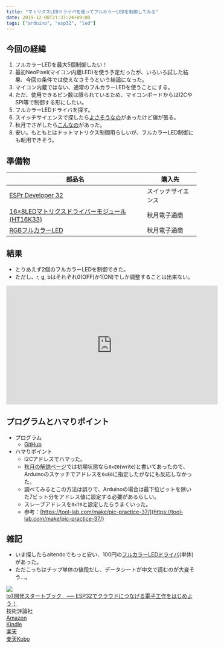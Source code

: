 ```yaml
---
title: "マトリクスLEDドライバを使ってフルカラーLEDを制御してみる"
date: 2019-12-08T21:37:24+09:00
tags: ["arduino", "esp32", "led"]
---
```


## 今回の経緯
1. フルカラーLEDを最大5個制御したい！
2. 最初NeoPixel(マイコン内蔵LED)を使う予定だったが、いろいろ試した結果、今回の条件では使えなさそうという結論になった。
3. マイコン内蔵ではない、通常のフルカラーLEDを使うことにする。
4. ただ、使用できるピン数は限られているため、マイコンボードからはI2CやSPI等で制御する形にしたい。
5. フルカラーLEDドライバを探す。
6. スイッチサイエンスで探したら[よさそうなの](https://www.switch-science.com/catalog/2677/)があったけど値が張る。
7. 秋月でさがしたら[こんなの](http://akizukidenshi.com/catalog/g/gM-11246/)があった。
8. 安い。もともとはドットマトリクス制御用らしいが、フルカラーLED制御にも転用できそう。

## 準備物
|部品名|購入先|
|-|-|
|[ESPr Developer 32](https://www.switch-science.com/catalog/3210/)|スイッチサイエンス|
|[16×8LEDマトリクスドライバーモジュール(HT16K33)](http://akizukidenshi.com/catalog/g/gM-11246/)|秋月電子通商|
|[RGBフルカラーLED](http://akizukidenshi.com/catalog/g/gI-02476/)|秋月電子通商|

## 結果
- とりあえず2個のフルカラーLEDを制御できた。
- ただし、r, g, bはそれぞれ0(OFF)か1(ON)でしか調整することは出来ない。

<iframe width="560" height="315" src="https://www.youtube.com/embed/OR8WSrZR1Kc" frameborder="0" allow="accelerometer; autoplay; encrypted-media; gyroscope; picture-in-picture" allowfullscreen></iframe>

## プログラムとハマりポイント
- プログラム
    - [GitHub](https://github.com/kouya17/ht16k33_rgbled)
- ハマりポイント
    - I2Cアドレスでハマった。
    - [秋月の解説ページ](http://akizukidenshi.com/download/ds/akizuki/m-11246_i2c_address.pdf)では初期状態なら`0xE0`(write)と書いてあったので、Arduinoのスケッチでアドレスを`0xE0`に指定したがなにも反応しなかった。
    - 調べてみるとこの方法は誤りで、Arduinoの場合は最下位ビットを除いた7ビット分をアドレス値に設定する必要があるらしい。
    - スレーブアドレスを`0x70`と設定したらうまくいった。
    - 参考：[https://tool-lab.com/make/pic-practice-37/](https://tool-lab.com/make/pic-practice-37/)

## 雑記
- いま探したらaitendoでもっと安い、100円の[フルカラーLEDドライバ](http://www.aitendo.com/product/4306)(単体)があった。
- ただこっちはチップ単体の値段だし、データシートが中文で読むのが大変そう…。

<div class="kattene">
    <div class="kattene__imgpart"><a target="_blank" rel="noopener" href="https://www.amazon.co.jp/gp/product/B07W59XH6V/ref=as_li_tl?ie=UTF8&camp=247&creative=1211&creativeASIN=B07W59XH6V&linkCode=as2&tag=kouya17-22&linkId=d4e55c926f36778ff55ad7d0b98164d7"><img src="https://ws-fe.amazon-adsystem.com/widgets/q?_encoding=UTF8&MarketPlace=JP&ASIN=B07W59XH6V&ServiceVersion=20070822&ID=AsinImage&WS=1&Format=_SL160_&tag=kouya17-22"></a></div>
    <div class="kattene__infopart">
      <div class="kattene__title"><a target="_blank" rel="noopener" href="https://www.amazon.co.jp/gp/product/B07W59XH6V/ref=as_li_tl?ie=UTF8&camp=247&creative=1211&creativeASIN=B07W59XH6V&linkCode=as2&tag=kouya17-22&linkId=d4e55c926f36778ff55ad7d0b98164d7">IoT開発スタートブック　── ESP32でクラウドにつなげる電子工作をはじめよう！</a></div>
      <div class="kattene__description">技術評論社</div>
      <div class="kattene__btns __four">
        <div><a class="kattene__btn __orange" target="_blank" rel="noopener" href="https://www.amazon.co.jp/gp/product/4297107368/ref=as_li_tl?ie=UTF8&camp=247&creative=1211&creativeASIN=4297107368&linkCode=as2&tag=kouya17-22&linkId=a950aae2577a3f99da467c75814b2d9c">Amazon</a></div>
        <div><a class="kattene__btn __blue" target="_blank" rel="noopener" href="https://www.amazon.co.jp/gp/product/B07W59XH6V/ref=as_li_tl?ie=UTF8&camp=247&creative=1211&creativeASIN=B07W59XH6V&linkCode=as2&tag=kouya17-22&linkId=d4e55c926f36778ff55ad7d0b98164d7">Kindle</a></div>
        <div><a class="kattene__btn __red" target="_blank" rel="noopener" href="https://hb.afl.rakuten.co.jp/ichiba/1592b466.7f5ea7c8.1592b467.70471b78/?pc=https%3A%2F%2Fitem.rakuten.co.jp%2Frakutenkobo-ebooks%2Fefa463d66b3034a19cbc28f8592289cd%2F&link_type=hybrid_url&ut=eyJwYWdlIjoiaXRlbSIsInR5cGUiOiJoeWJyaWRfdXJsIiwic2l6ZSI6IjI0MHgyNDAiLCJuYW0iOjEsIm5hbXAiOiJyaWdodCIsImNvbSI6MSwiY29tcCI6ImxlZnQiLCJwcmljZSI6MSwiYm9yIjoxLCJjb2wiOjAsImJidG4iOjEsInByb2QiOjB9">楽天</a></div>
        <div><a class="kattene__btn __green" target="_blank" rel="noopener" href="https://hb.afl.rakuten.co.jp/ichiba/1585b2d3.e3af76f2.1585b2d4.494d3f80/?pc=https%3A%2F%2Fitem.rakuten.co.jp%2Fbook%2F15975238%2F&link_type=hybrid_url&ut=eyJwYWdlIjoiaXRlbSIsInR5cGUiOiJoeWJyaWRfdXJsIiwic2l6ZSI6IjI0MHgyNDAiLCJuYW0iOjEsIm5hbXAiOiJyaWdodCIsImNvbSI6MSwiY29tcCI6ImxlZnQiLCJwcmljZSI6MSwiYm9yIjoxLCJjb2wiOjAsImJidG4iOjEsInByb2QiOjB9">楽天Kobo</a></div>
      </div>
    </div>
</div>